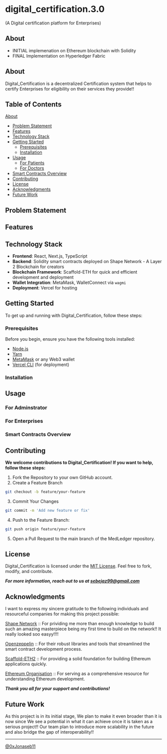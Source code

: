 # digital_certification.3.0
(A Digital certification platform for Enterprises)

## About
- INITIAL implemenation on Ethereum blockchain with Solidity
- FINAL Implementation on Hyperledger Fabric 



## About

Digital_Certification is a decentralized Certification system that helps to certify Enterprises for eligibility on their services they provide!!
## Table of Contents
[About](#about)
- [Problem Statement](#problem-statement)
- [Features](#-features)
- [Technology Stack](#-technology-stack)
- [Getting Started](#-getting-started)
  - [Prerequisites](#prerequisites)
  - [Installation](#installation)
- [Usage](#-usage)
  - [For Patients](#for-patients)
  - [For Doctors](#for-doctors)
- [Smart Contracts Overview](#-smart-contracts-overview)
- [Contributing](#contributing)
- [License](#license)
- [Acknowledgments](#acknowledgments)
- [Future Work](#future-work)

## Problem Statement



## Features



## Technology Stack

- **Frontend**: React, Next.js, TypeScript
- **Backend**: Solidity smart contracts deployed on Shape Network - A Layer 2 Blockchain for creators
- **Blockchain Framework**: Scaffold-ETH for quick and efficient development and deployment
- **Wallet Integration**: MetaMask, WalletConnect via `wagmi`
- **Deployment**: Vercel for hosting

## Getting Started

To get up and running with Digital_Certification, follow these steps:

### Prerequisites

Before you begin, ensure you have the following tools installed:

- [Node.js](https://nodejs.org/)
- [Yarn](https://yarnpkg.com/)
- [MetaMask](https://metamask.io/) or any Web3 wallet
- [Vercel CLI](https://vercel.com/docs/cli) (for deployment)

### Installation

<!-- 1. **Clone the Repository**:
```sh
git clone https://github.com/0xJonaseb11/digital_certification.3.0.git
cd MedLedger
# Install dependencies
yarn install
#Start the Blockchain Network:

yarn chain
yarn deploy
# Run the Development Server:
yarn dev

```
**After the server is up and running, open your browser and navigate to `http://localhost:3000` to interact with MedLedger.** -->

## Usage

### For Adminstrator


### For Enterprises

### Smart Contracts Overview


## Contributing

**We welcome contributions to Digital_Certification! If you want to help, follow these steps:**
1. Fork the Repository to your own GitHub account.
2. Create a Feature Branch

```sh
git checkout -b feature/your-feature
```
3. Commit Your Changes

```sh
git commit -m 'Add new feature or fix'
```
4. Push to the Feature Branch:
```sh
git push origin feature/your-feature
```
5. Open a Pull Request to the main branch of the MedLedger repository.

## License
Digital_Certification is licensed under the [MIT License](./LICENCE). Feel free to fork, modify, and contribute.

_**For more information, reach out to us at <sebejaz99@gmail.com>**_

## Acknowledgments

I want to express my sincere gratitude to the following individuals and resourceful companies for making this project possible:

[Shape Network](https://docs.shape.network/documentation) :: For prividing me more than enough knowledge to build such an amazing masterpiece being my first time to build on the network!! It really looked soo easyy!!!!

[Openzeppelin](https://www.openzeppelin.com/) :: For their robust libraries and tools that streamlined the smart contract development process.

[Scaffold-ETH2](https://scaffold-eth-2-docs.vercel.app/quick-start) :: For providing a solid foundation for building Ethereum applications quickly.

[Ethereum Organisation](https://ethereum.org/en/developers/docs/) :: For serving as a comprehensive resource for understanding Ethereum development.


_**Thank you all for your support and contributions!**_

## Future Work
As this project is in its initial stage, We plan to make it even broader than it is now since We see a potential in what it can achieve once it is taken as a serious project!!
Our team plan to introduce more scalability in the future and also bridge the gap of interoperability!!

----------------

[@0xJonaseb11](https://jonas-sebera.vercel.app)
